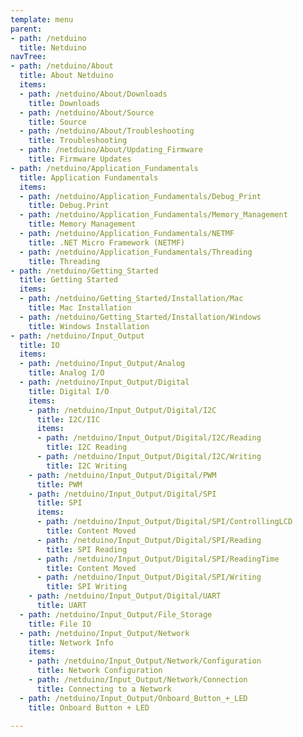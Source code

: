 ```yaml
---
template: menu
parent:
- path: /netduino
  title: Netduino
navTree:
- path: /netduino/About
  title: About Netduino
  items:
  - path: /netduino/About/Downloads
    title: Downloads
  - path: /netduino/About/Source
    title: Source
  - path: /netduino/About/Troubleshooting
    title: Troubleshooting
  - path: /netduino/About/Updating_Firmware
    title: Firmware Updates
- path: /netduino/Application_Fundamentals
  title: Application Fundamentals
  items:
  - path: /netduino/Application_Fundamentals/Debug_Print
    title: Debug.Print
  - path: /netduino/Application_Fundamentals/Memory_Management
    title: Memory Management
  - path: /netduino/Application_Fundamentals/NETMF
    title: .NET Micro Framework (NETMF)
  - path: /netduino/Application_Fundamentals/Threading
    title: Threading
- path: /netduino/Getting_Started
  title: Getting Started
  items:
  - path: /netduino/Getting_Started/Installation/Mac
    title: Mac Installation
  - path: /netduino/Getting_Started/Installation/Windows
    title: Windows Installation
- path: /netduino/Input_Output
  title: IO
  items:
  - path: /netduino/Input_Output/Analog
    title: Analog I/O
  - path: /netduino/Input_Output/Digital
    title: Digital I/O
    items:
    - path: /netduino/Input_Output/Digital/I2C
      title: I2C/IIC
      items:
      - path: /netduino/Input_Output/Digital/I2C/Reading
        title: I2C Reading
      - path: /netduino/Input_Output/Digital/I2C/Writing
        title: I2C Writing
    - path: /netduino/Input_Output/Digital/PWM
      title: PWM
    - path: /netduino/Input_Output/Digital/SPI
      title: SPI
      items:
      - path: /netduino/Input_Output/Digital/SPI/ControllingLCD
        title: Content Moved
      - path: /netduino/Input_Output/Digital/SPI/Reading
        title: SPI Reading
      - path: /netduino/Input_Output/Digital/SPI/ReadingTime
        title: Content Moved
      - path: /netduino/Input_Output/Digital/SPI/Writing
        title: SPI Writing
    - path: /netduino/Input_Output/Digital/UART
      title: UART
  - path: /netduino/Input_Output/File_Storage
    title: File IO
  - path: /netduino/Input_Output/Network
    title: Network Info
    items:
    - path: /netduino/Input_Output/Network/Configuration
      title: Network Configuration
    - path: /netduino/Input_Output/Network/Connection
      title: Connecting to a Network
  - path: /netduino/Input_Output/Onboard_Button_+_LED
    title: Onboard Button + LED

---
```

